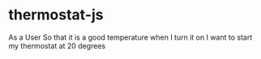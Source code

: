 # thermostat-js

As a User
So that it is a good temperature when I turn it on
I want to start my thermostat at 20 degrees
